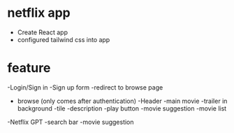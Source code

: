 # netflix app

- Create React app
- configured tailwind css into app

# feature

-Login/Sign in
-Sign up form
-redirect to browse page

- browse (only comes after authentication)
  -Header
  -main movie
  -trailer in background
  -tile
  -description
  -play button
  -movie suggestion
  -movie list

-Netflix GPT
-search bar
-movie suggestion
